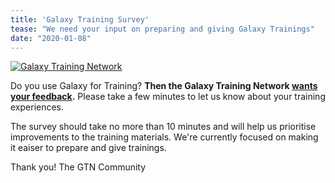 ```yaml
---
title: 'Galaxy Training Survey'
tease: "We need your input on preparing and giving Galaxy Trainings"
date: "2020-01-08"
---
```


[<img class="float-right" src="/src/images/galaxy-logos/GTNLogoTrans1000.png" alt="Galaxy Training Network"  style="max-width: 15rem;" />](/src/teach/gtn/index.md)


Do you use Galaxy for Training? **Then the Galaxy Training Network [wants your feedback](https://forms.gle/Uc8Qs23TsVcAYfCD8).**  Please take a few minutes to let us know about your training experiences.

The survey should take no more than 10 minutes and will help us prioritise improvements to the training materials. We're currently focused on making it eaiser to prepare and give trainings.

Thank you!
The GTN Community

